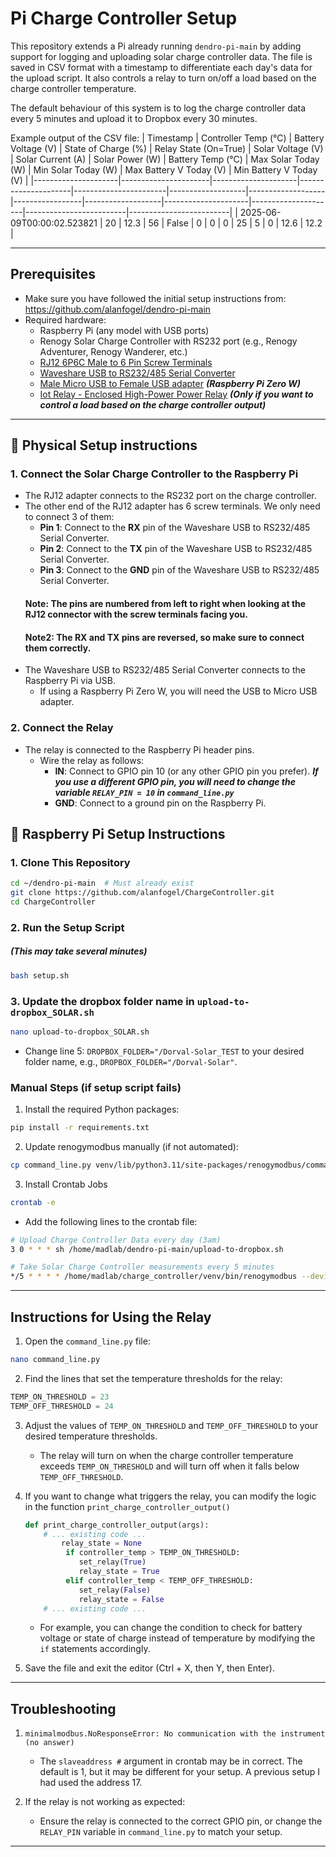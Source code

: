 # Pi Charge Controller Setup

This repository extends a Pi already running `dendro-pi-main` by adding support for logging and uploading solar charge controller data. 
The file is saved in CSV format with a timestamp to differentiate each day's data for the upload script.
It also controls a relay to turn on/off a load based on the charge controller temperature.

The default behaviour of this system is to log the charge controller data every 5 minutes and upload it to Dropbox every 30 minutes.

Example output of the CSV file:
| Timestamp           | Controller Temp (°C) | Battery Voltage (V) | State of Charge (%) | Relay State (On=True) | Solar Voltage (V) | Solar Current (A) | Solar Power (W) | Battery Temp (°C) | Max Solar Today (W) | Min Solar Today (W) | Max Battery V Today (V) | Min Battery V Today (V) |
|---------------------|----------------------|---------------------|---------------------|-----------------------|-------------------|-------------------|-----------------|-------------------|---------------------|---------------------|-------------------------|-------------------------|
| 2025-06-09T00:00:02.523821 | 20                   | 12.3                | 56                  | False                 | 0                 | 0                 | 0               | 25                | 5                   | 0                   | 12.6                    | 12.2                    |

---
## Prerequisites
- Make sure you have followed the initial setup instructions from: https://github.com/alanfogel/dendro-pi-main
- Required hardware:
  - Raspberry Pi (any model with USB ports)
  - Renogy Solar Charge Controller with RS232 port (e.g., Renogy Adventurer, Renogy Wanderer, etc.)
  - [RJ12 6P6C Male to 6 Pin Screw Terminals](https://www.amazon.ca/Ethernet-Adapter-Connector-Screw-Terminals/dp/B07XRH76Z5?crid=2MKLG3GI6862B&dib=eyJ2IjoiMSJ9.ZOZstqEAoJ938EsjzsER_lnuVbjRA3dPEEwtDhe1S52GcOMFr4h_LBG-03DhrkkI-EWpnKC8dDLlIjYwSB8A1k_71ohNxt_Z7ClXUsRrIFMZbULfJHd3HpauiMpdgq98akKn2haChJ-WixzwMPFssP9sztXvfjKTCG3ql7pQVAO9r2G35DLld8N0qlLAcMwXKRiXw4CLXzycmi69itokTL4niNc1wPq2XS6EMLPf-xJVWtcKsEWwHUSTYsozLW0wnqf8RbJzw-m3s38FNM_Vd6YnxWXIgFrB8BTQ47tYyzg.YW-WrzMVRLKTSU9OURE6w-gOdRvXTjSFs3lzc-Ygf14&dib_tag=se&keywords=RJ12+Male+Plug+to+6+Pin+Screw+Terminal+Connector&qid=1749566060&sprefix=rj12+male+plug+to+6+pin+screw+terminal+connector%2Caps%2C152&sr=8-6)
  - [Waveshare USB to RS232/485 Serial Converter](https://www.amazon.ca/Waveshare-USB-Converter-Transmission-Compatible/dp/B0CTK7YZQK?crid=2GJ26LO91O49K&dib=eyJ2IjoiMSJ9.kUTrKni4FIPjK8pYNyWoOIxJ0efL4y8y1QOwuvpqmP7i_oBbeWnxg1KCrFPPoOxEannKu-kv4JrnyzNNnLZJ2wTp_kSaGKUi7UDFvHdti7SsDLRUDSBeFMWKKyVtvsNUZf8BPKnZlf_5tbfRyvJVQFOUSS9RpNef7JC5xfiJ4udWRd1jQXPyDE38s1URAG6D2CCxHz1Ph7apTfTq-M-9m0HWYRWQ2-NvbX50AvxmuUdbCu8FUlUd4W2xGh3B9JaQDidoP_7duSwyGKpSkpfYODejrrzeOiav89frKLDgDis.yeXV8PFcbkDW1delV8LbgZoPJWRzthaJPUPl0fZZ7Ns&dib_tag=se&keywords=Waveshare+USB+to+RS232&qid=1749566038&sprefix=waveshare+usb+to+rs232%2Caps%2C353&sr=8-6)
  - [Male Micro USB to Female USB adapter](https://www.amazon.ca/Adapter-Samsung-Controller-Android-Smartphone/dp/B07CR3PCVB?crid=2OVD4DL5UEU3J&dib=eyJ2IjoiMSJ9.FqVlm6jNhvtTLzeE5VQzaTqnC02JFGJfEOnhrHbctx2w0zYWA-p65KxHi2D3jcP59drfEbpK4eXjtMCR3jhCWvx7XFpe8aKACIcGK9jQwkrS8QMSOddqz0wiih4HBIk6wrw8WG_JTJefS97iKU1zV2ga6_lZR5LRFFQpcN3H5_Gtiay_h_K9UD9vESVX7LKvOaDQiynbKR8KRlBqAEsfuQQB6tX5YGwtM15XC3bRXb1VVQxS5EyoaISW-PLwyQkooPLGygHSE8cFfw-rOEh86vB14MjSH4dWQKTdtx1rsN0.FbaNrS3Ouz6oN6iNQS1lxPOaQec_Bxs4CGUWzkj67P4&dib_tag=se&keywords=usb%2Bfemale%2Bto%2Bmicro%2Busb&qid=1749566114&sprefix=usb%2Bfemale%2Bto%2Bmicro%2Busb%2Caps%2C191&sr=8-7&th=1) ***(Raspberry Pi Zero W)***
  - [Iot Relay - Enclosed High-Power Power Relay](https://www.amazon.ca/Iot-Relay-Enclosed-High-power-Raspberry/dp/B00WV7GMA2?crid=3B640OEDEQ2B1&dib=eyJ2IjoiMSJ9.esvDEOgIFIlxwxw5YnbzBLnD8foV8uX2yzJBmPkHi6U.krrfZr13Pm6OEa-6MBo62_Ib18VyR77FtVf6YnIaF2U&dib_tag=se&keywords=iotrelay+digital+loggers&qid=1749567017&sprefix=iotrelay+digital+logger%2Caps%2C196&sr=8-2-fkmr0) ***(Only if you want to control a load based on the charge controller output)***
---
## 🔧 Physical Setup instructions
### 1. Connect the Solar Charge Controller to the Raspberry Pi
- The RJ12 adapter connects to the RS232 port on the charge controller.
- The other end of the RJ12 adapter has 6 screw terminals. We only need to connect 3 of them:
  - **Pin 1**: Connect to the **RX** pin of the Waveshare USB to RS232/485 Serial Converter.
  - **Pin 2**: Connect to the **TX** pin of the Waveshare USB to RS232/485 Serial Converter.
  - **Pin 3**: Connect to the **GND** pin of the Waveshare USB to RS232/485 Serial Converter.
  #### Note: The pins are numbered from left to right when looking at the RJ12 connector with the screw terminals facing you. 
  #### Note2: The RX and TX pins are reversed, so make sure to connect them correctly.
- The Waveshare USB to RS232/485 Serial Converter connects to the Raspberry Pi via USB.
  - If using a Raspberry Pi Zero W, you will need the USB to Micro USB adapter.

### 2. Connect the Relay
- The relay is connected to the Raspberry Pi header pins.
  - Wire the relay as follows:
    - **IN**: Connect to GPIO pin 10 (or any other GPIO pin you prefer). ***If you use a different GPIO pin, you will need to change the variable ```RELAY_PIN = 10``` in ```command_line.py```***
    - **GND**: Connect to a ground pin on the Raspberry Pi.


## 🔧 Raspberry Pi Setup Instructions

### 1. Clone This Repository

```bash
cd ~/dendro-pi-main  # Must already exist
git clone https://github.com/alanfogel/ChargeController.git
cd ChargeController
```

### 2. Run the Setup Script  
##### (This may take several minutes)
```bash
bash setup.sh
```

### 3. Update the dropbox folder name in `upload-to-dropbox_SOLAR.sh`
```bash
nano upload-to-dropbox_SOLAR.sh
```
- Change line 5: ```DROPBOX_FOLDER="/Dorval-Solar_TEST```
to your desired folder name, e.g., `DROPBOX_FOLDER="/Dorval-Solar"`.

### Manual Steps (if setup script fails)
1. Install the required Python packages:
```bash
pip install -r requirements.txt
```

2. Update renogymodbus manually (if not automated):
```bash
cp command_line.py venv/lib/python3.11/site-packages/renogymodbus/command_line.py
```

3. Install Crontab Jobs
```bash
crontab -e
```
- Add the following lines to the crontab file:
```bash
# Upload Charge Controller Data every day (3am)
3 0 * * * sh /home/madlab/dendro-pi-main/upload-to-dropbox.sh

# Take Solar Charge Controller measurements every 5 minutes
*/5 * * * * /home/madlab/charge_controller/venv/bin/renogymodbus --device charge_controller --portname /dev/ttyUSB0 --slaveaddress 1
```
---
## Instructions for Using the Relay
1. Open the `command_line.py` file:
```bash
nano command_line.py
```
2. Find the lines that set the temperature thresholds for the relay:
```python
TEMP_ON_THRESHOLD = 23
TEMP_OFF_THRESHOLD = 24
```

3. Adjust the values of `TEMP_ON_THRESHOLD` and `TEMP_OFF_THRESHOLD` to your desired temperature thresholds. 
   - The relay will turn on when the charge controller temperature exceeds `TEMP_ON_THRESHOLD` and will turn off when it falls below `TEMP_OFF_THRESHOLD`.

4. If you want to change what triggers the relay, you can modify the logic in the function `print_charge_controller_output()` 
   ````python
   def print_charge_controller_output(args):
       # ... existing code ...
           relay_state = None
            if controller_temp > TEMP_ON_THRESHOLD:
               set_relay(True)
               relay_state = True
            elif controller_temp < TEMP_OFF_THRESHOLD:
               set_relay(False)
               relay_state = False
       # ... existing code ...
   ````
   
   - For example, you can change the condition to check for battery voltage or state of charge instead of temperature by modifying the `if` statements accordingly.


5. Save the file and exit the editor (Ctrl + X, then Y, then Enter).

---
## Troubleshooting
1. ```minimalmodbus.NoResponseError: No communication with the instrument (no answer)```
   - The ```slaveaddress #``` argument in crontab may be in correct. The default is 1, but it may be different for your setup. A previous setup I had used the address 17.

2. If the relay is not working as expected:
   - Ensure the relay is connected to the correct GPIO pin, or change the `RELAY_PIN` variable in `command_line.py` to match your setup.
---
